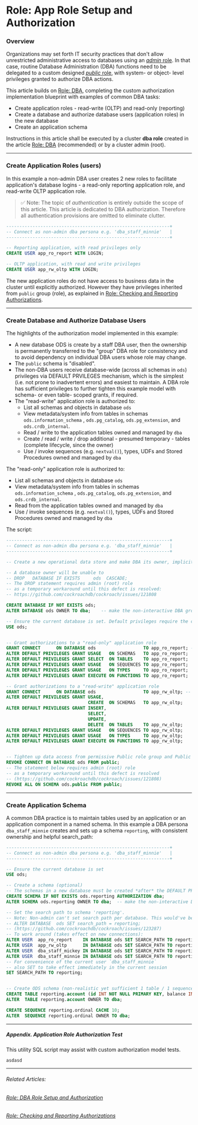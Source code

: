 # Role: App Role Setup and Authorization

### Overview

Organizations may set forth IT security practices that don't allow unrestricted administrative access to databases using an [*admin* role](https://www.cockroachlabs.com/docs/stable/security-reference/authorization#admin-role). In that case, routine Database Administration (DBA) functions need to be delegated to a custom designed [*public* role](https://www.cockroachlabs.com/docs/stable/security-reference/authorization#public-role), with system- or object- level privileges granted to authorize DBA actions.

This article builds on [Role: DBA](../system-overview/role-dba.md), completing the custom authorization implementation blueprint with examples of common DBA tasks:

- Create application roles - read-write (OLTP) and read-only (reporting)
- Create a database and authorize database users (application roles) in the new database
- Create an application schema

Instructions in this article shall be executed by a cluster **dba role** created in the article [Role: DBA](../system-overview/role-dba.md) (recommended) or by a cluster admin (root).





------

### Create Application Roles (users)

In this example a non-admin DBA user creates 2 new roles to facilitate application's database logins - a read-only reporting application role, and read-write OLTP application role.



> ✅ Note: The topic of *authentication* is entirely outside the scope of this article.
> This article is dedicated to DBA authorization. Therefore all authentication provisions are omitted to eliminate clutter.



```sql
--------------------------------------------------------------+
-- Connect as non-admin dba persona e.g. 'dba_staff_minnie'   |
--------------------------------------------------------------+

-- Reporting application, with read privileges only
CREATE USER app_ro_report WITH LOGIN;

-- OLTP application, with read and write privileges
CREATE USER app_rw_oltp WITH LOGIN;
```

The new application roles do not have access to business data in the cluster until explicitly authorized. However they have privileges inherited from `public` group (role), as explained in [Role: Checking and Reporting Authorizations](../system-overview/role-privileges.md#nuanced-points-about-roles-and-privileges).





------

### Create Database and Authorize Database Users

The highlights of the authorization model implemented in this example:

- A new database ODS is create by a staff DBA user, then the ownership is permanently transferred to the "group" DBA role for consistency and to avoid dependency on individual DBA users whose role may change.
- The `public` schema is "disabled".
- The non-DBA users receive database-wide (across all schemas in `ods`) privileges  via DEFAULT PRVILEGES mechanism, which is the simplest (i.e. not prone to inadvertent errors) and easiest to maintain. A DBA role has sufficient privileges to further tighten this example model with schema- or even table- scoped grants, if required. 
- The "read-write" application role is authorized to:
  - List all schemas and objects in database `ods`
  - View metadata/system info from tables in schemas  `ods.information_schema` , `ods.pg_catalog`, `ods.pg_extension`, and `ods.crdb_internal`.
  - Read / write to the application tables owned and managed by `dba`
  - Create / read / write / drop additional - presumed temporary - tables (complete lifecycle, since the owner)
  - Use / invoke sequences (e.g. `nextval()`), types, UDFs and Stored Procedures owned and managed by `dba`

The "read-only" application role is authorized to:

- List all schemas and objects in database `ods`
- View metadata/system info from tables in schemas  `ods.information_schema` , `ods.pg_catalog`, `ods.pg_extension`, and `ods.crdb_internal`.
- Read from the application tables owned and managed by `dba`
- Use / invoke sequences (e.g. `nextval()`), types, UDFs and Stored Procedures owned and managed by `dba`

The script:

```sql
--------------------------------------------------------------+
-- Connect as non-admin dba persona e.g. 'dba_staff_minnie'   |
--------------------------------------------------------------+

-- Create a new operational data store and make DBA its owner, implicitly - with ALL PRIVILEGES

-- A database owner will be unable to
-- DROP   DATABASE IF EXISTS     ods  CASCADE;
-- The DROP statement requires admin (root) role
-- as a temporary workaround until this defect is resolved:
-- https://github.com/cockroachdb/cockroach/issues/121808

CREATE DATABASE IF NOT EXISTS ods;
ALTER DATABASE ods OWNER TO dba;    -- make the non-interactive DBA group (role) the owner! 

-- Ensure the current database is set. Default privileges require the current database context.
USE ods;


-- Grant authorizations to a "read-only" application role
GRANT CONNECT      ON DATABASE ods                  TO app_ro_report; -- e.g. show schemas; show tables;
ALTER DEFAULT PRIVILEGES GRANT USAGE   ON SCHEMAS   TO app_ro_report;
ALTER DEFAULT PRIVILEGES GRANT SELECT  ON TABLES    TO app_ro_report;
ALTER DEFAULT PRIVILEGES GRANT USAGE   ON SEQUENCES TO app_ro_report;
ALTER DEFAULT PRIVILEGES GRANT USAGE   ON TYPES     TO app_ro_report;
ALTER DEFAULT PRIVILEGES GRANT EXECUTE ON FUNCTIONS TO app_ro_report;

-- Grant authorizations to a "read-write" application role
GRANT CONNECT      ON DATABASE ods                  TO app_rw_oltp; -- e.g. show schemas; show tables;
ALTER DEFAULT PRIVILEGES GRANT USAGE,
                               CREATE  ON SCHEMAS   TO app_rw_oltp;
ALTER DEFAULT PRIVILEGES GRANT INSERT,
                               SELECT,
                               UPDATE,
                               DELETE  ON TABLES    TO app_rw_oltp;
ALTER DEFAULT PRIVILEGES GRANT USAGE   ON SEQUENCES TO app_rw_oltp;
ALTER DEFAULT PRIVILEGES GRANT USAGE   ON TYPES     TO app_rw_oltp;
ALTER DEFAULT PRIVILEGES GRANT EXECUTE ON FUNCTIONS TO app_rw_oltp;


-- Tighten up data access from permissive Public role group and Public schemas
REVOKE CONNECT ON DATABASE ods FROM public;
-- The statement below requires admin (root) role
-- as a temporary workaround until this defect is resolved
-- (https://github.com/cockroachdb/cockroach/issues/121808)
REVOKE ALL ON SCHEMA ods.public FROM public;
```





------

### Create Application Schema

A common DBA practice is to maintain tables used by an application or an application component in a named schema. In this example a DBA persona `dba_staff_minnie`  creates and sets up a schema `reporting`, with consistent ownership and helpful search_path:



```sql
--------------------------------------------------------------+
-- Connect as non-admin dba persona e.g. 'dba_staff_minnie'   |
--------------------------------------------------------------+

-- Ensure the current database is set
USE ods;

-- Create a schema (optional)
-- The schemas in a new database must be created *after* the DEFAULT PRIVILEGES are set
CREATE SCHEMA IF NOT EXISTS ods.reporting AUTHORIZATION dba;
ALTER SCHEMA ods.reporting OWNER TO dba;  -- make the non-interactive DBA group (role) the owner!

-- Set the search path to schema 'reporting'.
-- Note: Non-admin can't set search path per database. This would've been helpful but requires admin:
-- ALTER DATABASE  ods SET search_path = reporting;
-- (https://github.com/cockroachdb/cockroach/issues/123287)
-- To work around (takes effect on new connections):
ALTER USER  app_ro_report    IN DATABASE ods SET SEARCH_PATH TO reporting;
ALTER USER  app_rw_oltp      IN DATABASE ods SET SEARCH_PATH TO reporting;
ALTER USER  dba_staff_mickey IN DATABASE ods SET SEARCH_PATH TO reporting;
ALTER USER  dba_staff_minnie IN DATABASE ods SET SEARCH_PATH TO reporting;
-- For convenience of the current user `dba_staff_minnie`
-- also SET to take effect immediately in the current session
SET SEARCH_PATH TO reporting;


-- Create ODS schema (non-realistic yet sufficient 1 table / 1 sequence example)
CREATE TABLE reporting.account (id INT NOT NULL PRIMARY KEY, balance INT NOT NULL);
ALTER  TABLE reporting.account OWNER TO dba;

CREATE SEQUENCE reporting.ordinal CACHE 10;
ALTER  SEQUENCE reporting.ordinal OWNER TO dba;
```





------

##### Appendix. Application Role Authorization Test

This utility SQL script may assist with custom authorization model tests.

 

```sql
asdasd
```



------

###### Related Articles:

###### 	 [Role: DBA Role Setup and Authorization](../system-overview/role-dba.md)

###### 	[Role: Checking and Reporting Authorizations](../system-overview/role-privileges.md)

